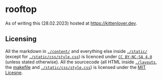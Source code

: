 # rooftop
As of writing this (28.02.2023) hosted at https://kittenlover.dev.

## Licensing
All the markdown in [`./content/`](./content/) and everything else inside [`./static/`](./static/) (except for [`./static/css/style.css`](./static/css/style.css)) is licenced under [`CC BY-NC-SA 4.0`](https://creativecommons.org/licenses/by-nc-sa/4.0/) (unless stated otherwise). All the sourcecode (all HTML inside [`./layouts`](./layouts/), the [makefile](./makefile) and [`./static/css/style.css`](./static/css/style.css)) is licensed under the [MIT Licesne](./LICENSE).
